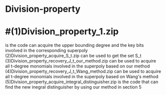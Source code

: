 # Division-property
#(1)Division_property_1.zip
====
is the code can acquire the upper bounding degree and the key bits involved in the corresponding superpoly
(2)Division_property_acquire_S_t.zip can be used to get the set S_t
(3)Division_property_recovery_J_t_our_method.zip can be used to acquire all t-degree monomials involved in the superpoly based on our method
(4)Division_property_recovery_J_t_Wang_method.zip can be used to acquire all t-degree monomials involved in the superpoly based on Wang's method
(5)Division_property_acquire_integral_distinguisher.zip is the code that can find the new inegral distinguisher by using our method in section 5
